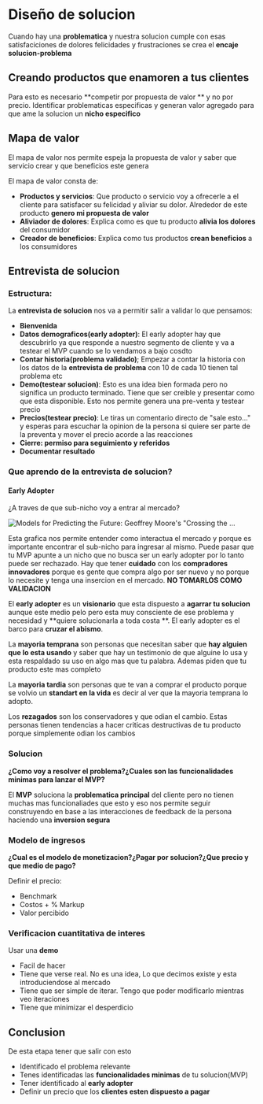 # Diseño de solucion

Cuando hay una **problematica** y nuestra solucion cumple con esas satisfaciciones de dolores felicidades y frustraciones se crea el **encaje solucion-problema**

## Creando productos que enamoren a tus clientes 

Para esto es necesario **competir por propuesta de valor ** y no por precio. Identificar problematicas especificas y generan valor agregado para que ame la solucion un **nicho especifico**

## Mapa de valor

El mapa de valor nos permite espeja la propuesta de valor y saber que servicio crear y que beneficios este genera

El mapa de valor consta de:

- **Productos y servicios**: Que producto o servicio voy a ofrecerle a el cliente para satisfacer su felicidad y aliviar su dolor. Alrededor de este producto **genero mi propuesta de valor**
- **Aliviador de dolores**: Explica como es que tu producto **alivia los dolores** del consumidor
- **Creador de beneficios**: Explica como tus productos **crean beneficios** a los consumidores 



## Entrevista de solucion

### Estructura:

La **entrevista de solucion** nos va a permitir salir a validar lo que pensamos:

- **Bienvenida**
- **Datos demograficos(early adopter)**: El early adopter hay que descubrirlo ya que responde a nuestro segmento de cliente y va a testear el MVP cuando se lo vendamos a bajo cosdto
- **Contar historia(problema validado)**; Empezar a contar la historia con los datos de la **entrevista de problema** con 10 de cada 10 tienen tal problema etc
- **Demo(testear solucion)**: Esto es una idea bien formada pero no significa un producto terminado. Tiene que ser creible y presentar como que esta disponible. Esto nos permite genera una pre-venta y testear precio
- **Precios(testear precio)**: Le tiras un comentario directo de "sale esto..." y esperas para escuchar la opinion de la persona si quiere ser parte de la preventa y mover el precio acorde a las reacciones 
- **Cierre: permiso para seguimiento y referidos**
- **Documentar resultado**

### Que aprendo de la entrevista de solucion?

#### Early Adopter

¿A traves de que sub-nicho voy a entrar al mercado?

![Models for Predicting the Future: Geoffrey Moore's "Crossing the ...](https://3j7suqi1qli3crlid3grnxsb-wpengine.netdna-ssl.com/wp-content/uploads/2018/02/smithHOUSE-design-digital-marketing-consulting-phoenix-crossing-the-chasm-1024x712.png)

Esta grafica nos permite entender como interactua el mercado y porque es importante encontrar el sub-nicho para ingresar al mismo. Puede pasar que tu MVP apunte a un nicho que no busca ser un early adopter por lo tanto puede ser rechazado. Hay que tener **cuidado** con los **compradores innovadores** porque es gente que compra algo por ser nuevo  y no porque lo necesite y tenga una insercion en el mercado. **NO TOMARLOS COMO VALIDACION**

El **early adopter** es un **visionario** que esta dispuesto a **agarrar tu solucion** aunque este medio pelo pero esta muy consciente de ese problema y necesidad y **quiere solucionarla a toda costa **. El early adopter es el barco para **cruzar el abismo**.

La **mayoria temprana** son personas que necesitan saber que **hay alguien que lo esta usando** y saber que hay un testimonio de que alguine lo usa y esta respaldado su uso en algo mas que tu palabra. Ademas piden que tu producto este mas completo

La **mayoria tardia** son personas que te van a comprar el producto porque se volvio un **standart en la vida** es decir al ver que la mayoria temprana lo adopto.

Los **rezagados** son los conservadores y que odian el cambio. Estas personas tienen tendencias a hacer criticas destructivas de tu producto porque simplemente odian los cambios

### Solucion

**¿Como voy a resolver el problema?¿Cuales son las funcionalidades minimas para lanzar el MVP?**

El **MVP** soluciona la **problematica principal** del cliente pero no tienen muchas mas funcionaliades que esto y eso nos permite seguir construyendo en base a las interacciones de feedback de la persona haciendo una **inversion segura**

### Modelo de ingresos

**¿Cual es el modelo de monetizacion?¿Pagar por solucion?¿Que precio y que medio de pago?**

Definir el precio:

- Benchmark
- Costos + % Markup
- Valor percibido

### Verificacion cuantitativa de interes

Usar una **demo**

- Facil de hacer
- Tiene que verse real. No es una idea, Lo que decimos existe y esta introduciendose al mercado
- Tiene que ser simple de iterar. Tengo que poder modificarlo mientras veo iteraciones
- Tiene que minimizar el desperdicio



## Conclusion

De esta etapa tener que salir con esto

- Identificado el problema relevante
- Tenes identificadas las **funcionalidades minimas** de tu solucion(MVP)
- Tener identificado al **early adopter**
- Definir un precio que los **clientes esten dispuesto a pagar**



